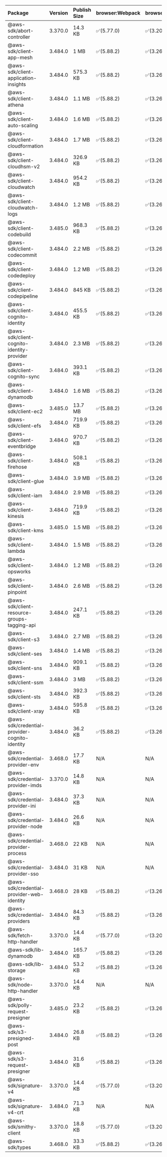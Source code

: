 | Package | Version | Publish Size | browser:Webpack | browser:Rollup | browser:EsBuild |
| :------ | :------ | :----------- | :------ | :----- | :------- |
|@aws-sdk/abort-controller|3.370.0|14.3 KB|✅(5.77.0)|✅(3.20.2)|✅(0.17.15)|
|@aws-sdk/client-app-mesh|3.484.0|1 MB|✅(5.88.2)|✅(3.26.3)|✅(0.18.15)|
|@aws-sdk/client-application-insights|3.484.0|575.3 KB|✅(5.88.2)|✅(3.26.3)|✅(0.18.15)|
|@aws-sdk/client-athena|3.484.0|1.1 MB|✅(5.88.2)|✅(3.26.3)|✅(0.18.15)|
|@aws-sdk/client-auto-scaling|3.484.0|1.6 MB|✅(5.88.2)|✅(3.26.3)|✅(0.18.15)|
|@aws-sdk/client-cloudformation|3.484.0|1.7 MB|✅(5.88.2)|✅(3.26.3)|✅(0.18.15)|
|@aws-sdk/client-cloudhsm-v2|3.484.0|326.9 KB|✅(5.88.2)|✅(3.26.3)|✅(0.18.15)|
|@aws-sdk/client-cloudwatch|3.484.0|954.2 KB|✅(5.88.2)|✅(3.26.3)|✅(0.18.15)|
|@aws-sdk/client-cloudwatch-logs|3.484.0|1.2 MB|✅(5.88.2)|✅(3.26.3)|✅(0.18.15)|
|@aws-sdk/client-codebuild|3.485.0|968.3 KB|✅(5.88.2)|✅(3.26.3)|✅(0.18.15)|
|@aws-sdk/client-codecommit|3.484.0|2.2 MB|✅(5.88.2)|✅(3.26.3)|✅(0.18.15)|
|@aws-sdk/client-codedeploy|3.484.0|1.2 MB|✅(5.88.2)|✅(3.26.3)|✅(0.18.15)|
|@aws-sdk/client-codepipeline|3.484.0|845 KB|✅(5.88.2)|✅(3.26.3)|✅(0.18.15)|
|@aws-sdk/client-cognito-identity|3.484.0|455.5 KB|✅(5.88.2)|✅(3.26.3)|✅(0.18.15)|
|@aws-sdk/client-cognito-identity-provider|3.484.0|2.3 MB|✅(5.88.2)|✅(3.26.3)|✅(0.18.15)|
|@aws-sdk/client-cognito-sync|3.484.0|393.1 KB|✅(5.88.2)|✅(3.26.3)|✅(0.18.15)|
|@aws-sdk/client-dynamodb|3.484.0|1.6 MB|✅(5.88.2)|✅(3.26.3)|✅(0.18.15)|
|@aws-sdk/client-ec2|3.485.0|13.7 MB|✅(5.88.2)|✅(3.26.3)|✅(0.18.15)|
|@aws-sdk/client-efs|3.484.0|719.9 KB|✅(5.88.2)|✅(3.26.3)|✅(0.18.15)|
|@aws-sdk/client-eventbridge|3.484.0|970.7 KB|✅(5.88.2)|✅(3.26.3)|✅(0.18.15)|
|@aws-sdk/client-firehose|3.484.0|508.1 KB|✅(5.88.2)|✅(3.26.3)|✅(0.18.15)|
|@aws-sdk/client-glue|3.484.0|3.9 MB|✅(5.88.2)|✅(3.26.3)|✅(0.18.15)|
|@aws-sdk/client-iam|3.484.0|2.9 MB|✅(5.88.2)|✅(3.26.3)|✅(0.18.15)|
|@aws-sdk/client-kinesis|3.484.0|719.9 KB|✅(5.88.2)|✅(3.26.3)|✅(0.18.15)|
|@aws-sdk/client-kms|3.485.0|1.5 MB|✅(5.88.2)|✅(3.26.3)|✅(0.18.15)|
|@aws-sdk/client-lambda|3.484.0|1.5 MB|✅(5.88.2)|✅(3.26.3)|✅(0.18.15)|
|@aws-sdk/client-opsworks|3.484.0|1.2 MB|✅(5.88.2)|✅(3.26.3)|✅(0.18.15)|
|@aws-sdk/client-pinpoint|3.484.0|2.6 MB|✅(5.88.2)|✅(3.26.3)|✅(0.18.15)|
|@aws-sdk/client-resource-groups-tagging-api|3.484.0|247.1 KB|✅(5.88.2)|✅(3.26.3)|✅(0.18.15)|
|@aws-sdk/client-s3|3.484.0|2.7 MB|✅(5.88.2)|✅(3.26.3)|✅(0.18.15)|
|@aws-sdk/client-ses|3.484.0|1.4 MB|✅(5.88.2)|✅(3.26.3)|✅(0.18.15)|
|@aws-sdk/client-sns|3.484.0|909.1 KB|✅(5.88.2)|✅(3.26.3)|✅(0.18.15)|
|@aws-sdk/client-ssm|3.484.0|3 MB|✅(5.88.2)|✅(3.26.3)|✅(0.18.15)|
|@aws-sdk/client-sts|3.484.0|392.3 KB|✅(5.88.2)|✅(3.26.3)|✅(0.18.15)|
|@aws-sdk/client-xray|3.484.0|595.8 KB|✅(5.88.2)|✅(3.26.3)|✅(0.18.15)|
|@aws-sdk/credential-provider-cognito-identity|3.484.0|36.2 KB|✅(5.88.2)|✅(3.26.3)|✅(0.18.15)|
|@aws-sdk/credential-provider-env|3.468.0|17.7 KB|N/A|N/A|N/A|
|@aws-sdk/credential-provider-imds|3.370.0|14.8 KB|N/A|N/A|N/A|
|@aws-sdk/credential-provider-ini|3.484.0|37.3 KB|N/A|N/A|N/A|
|@aws-sdk/credential-provider-node|3.484.0|26.6 KB|N/A|N/A|N/A|
|@aws-sdk/credential-provider-process|3.468.0|22 KB|N/A|N/A|N/A|
|@aws-sdk/credential-provider-sso|3.484.0|31 KB|N/A|N/A|N/A|
|@aws-sdk/credential-provider-web-identity|3.468.0|28 KB|✅(5.88.2)|✅(3.26.3)|✅(0.18.15)|
|@aws-sdk/credential-providers|3.484.0|84.3 KB|✅(5.88.2)|✅(3.26.3)|✅(0.18.15)|
|@aws-sdk/fetch-http-handler|3.370.0|14.4 KB|✅(5.77.0)|✅(3.20.2)|✅(0.17.15)|
|@aws-sdk/lib-dynamodb|3.484.0|165.7 KB|✅(5.88.2)|✅(3.26.3)|✅(0.18.15)|
|@aws-sdk/lib-storage|3.484.0|53.2 KB|✅(5.88.2)|✅(3.26.3)|✅(0.18.15)|
|@aws-sdk/node-http-handler|3.370.0|14.4 KB|N/A|N/A|N/A|
|@aws-sdk/polly-request-presigner|3.485.0|23.2 KB|✅(5.88.2)|✅(3.26.3)|✅(0.18.15)|
|@aws-sdk/s3-presigned-post|3.484.0|26.8 KB|✅(5.88.2)|✅(3.26.3)|✅(0.18.15)|
|@aws-sdk/s3-request-presigner|3.484.0|31.6 KB|✅(5.88.2)|✅(3.26.3)|✅(0.18.15)|
|@aws-sdk/signature-v4|3.370.0|14.4 KB|✅(5.77.0)|✅(3.20.2)|✅(0.17.15)|
|@aws-sdk/signature-v4-crt|3.484.0|71.3 KB|N/A|N/A|N/A|
|@aws-sdk/smithy-client|3.370.0|18.8 KB|✅(5.77.0)|✅(3.20.2)|✅(0.17.15)|
|@aws-sdk/types|3.468.0|33.3 KB|✅(5.88.2)|✅(3.26.3)|✅(0.18.15)|

